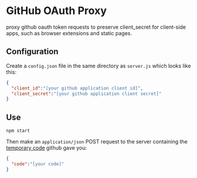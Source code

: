 # GitHub OAuth Proxy

proxy github oauth token requests to preserve client_secret for client-side apps, such as browser extensions and static pages.

## Configuration

Create a `config.json` file in the same directory as `server.js` which looks like this:

```json
{
  "client_id":"[your github application client id]",
  "client_secret":"[your github application client secret]"
}
```

## Use

`npm start`

Then make an `application/json` POST request to the server containing the [temporary code](http://developer.github.com/v3/oauth/#web-application-flow) github gave you:

```json
{
  "code":"[your code]"
}
```